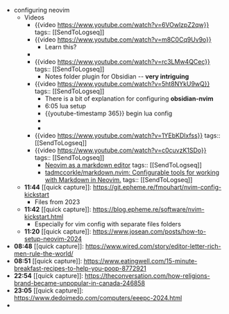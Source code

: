 - configuring neovim
	- Videos
		- {{video https://www.youtube.com/watch?v=6VOwlzpZ2qw}}
		  tags:: [[SendToLogseq]]
		- {{video https://www.youtube.com/watch?v=m8C0Cq9Uv9o}}
			- Learn this?
		-
		- {{video https://www.youtube.com/watch?v=rc3LMw4QCec}}
		  tags:: [[SendToLogseq]]
			- Notes folder plugin for Obsidian -- **very intriguing**
		- {{video https://www.youtube.com/watch?v=5ht8NYkU9wQ}}
		  tags:: [[SendToLogseq]]
			- There is a bit of explanation for configuring **obsidian-nvim**
			- 6:05 lua setup
			- {{youtube-timestamp 365}} begin lua config
			-
			-
		- {{video https://www.youtube.com/watch?v=1YEbKDlxfss}}
		  tags:: [[SendToLogseq]]
		- {{video https://www.youtube.com/watch?v=c0cuvzK1SDo}}
		  tags:: [[SendToLogseq]]
			- [Neovim as a markdown editor](https://mambusskruj.github.io/posts/pub-neovim-for-markdown/)
			  tags:: [[SendToLogseq]]
			- [tadmccorkle/markdown.nvim: Configurable tools for working with Markdown in Neovim.](https://github.com/tadmccorkle/markdown.nvim)
			  tags:: [[SendToLogseq]]
	- **11:44** [[quick capture]]:  https://git.epheme.re/fmouhart/nvim-config-kickstart
		- Files from 2023
	- **11:42** [[quick capture]]:  https://blog.epheme.re/software/nvim-kickstart.html
		- Especially for vim config with separate files folders
	- **11:20** [[quick capture]]:  https://www.josean.com/posts/how-to-setup-neovim-2024
- **08:48** [[quick capture]]:  https://www.wired.com/story/editor-letter-rich-men-rule-the-world/
- **08:51** [[quick capture]]:  https://www.eatingwell.com/15-minute-breakfast-recipes-to-help-you-poop-8772921
- **22:54** [[quick capture]]:  https://theconversation.com/how-religions-brand-became-unpopular-in-canada-246858
- **23:05** [[quick capture]]:  https://www.dedoimedo.com/computers/eeepc-2024.html
-